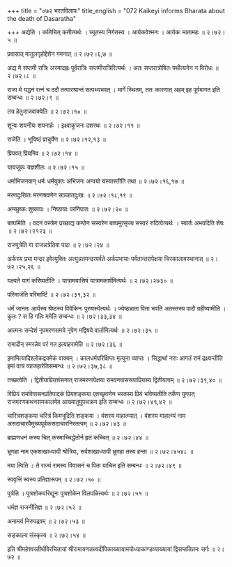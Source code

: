 +++
title = "०७२ भरतविलापः"
title_english = "072 Kaikeyi informs Bharata about the death of Dasaratha"

+++
अद्येति । कतिचित् कतीत्यर्थः । च्युतस्य निर्गतस्य । आर्यकवेश्मनः । आर्यकः मातामहः  ॥  २।७२।५  ॥   

  

प्रवासात् मातुलगृहोद्देशेन गमनात्  ॥  २।७२।६,७  ॥   

  

अद्य मे सप्तमी रात्रिः अस्मादह्नः पूर्वरात्रिः सप्तमीरात्रिरित्यर्थः । अतः सप्तरात्रोषितः पथीत्यनेन न विरोधः  ॥  २।७२।८  ॥   

  

राजा मे यद्धनं रत्नं च ददौ तत्पारश्रान्तं सत्पथ्यभवत् । मार्गे स्थितम्, ततः कारणात् अहम् इह पूर्वमागत इति सम्बन्धः  ॥  २।७२।९  ॥   

  

तत्र हेतुःराजवाक्येति  ॥  २।७२।१०  ॥   

  

शून्यः शयनीयः शयनार्हः । इक्ष्वाकुजनः दशरथः  ॥  २।७२।११  ॥   

  

राजेति । भूयिष्ठं प्राचुर्येण  ॥  २।७२।१२,१३  ॥   

  

प्रियवत् प्रियमिव  ॥  २।७२।१४  ॥   

  

यायजूकः यज्ञशीलः  ॥  २।७२।१५  ॥   

  

धर्माभिजनवान् धर्मः धर्मयुक्तः अभिजनः अन्वयो यस्यास्तीति तथा  ॥  २।७२।१६,१७  ॥   

  

मरणदुःखितः मरणश्रवणेन सञ्जातदुःखः  ॥  २।७२।१८,१९  ॥   

  

अप्च्छुष्कः शुष्कापः । निष्ठायाः परनिपातः  ॥  २।७२।२०  ॥   

  

बाष्पमिति । वदनं वस्त्रेण प्रच्छाद्य कण्ठेन सस्वरेण बाष्पमुत्सृज्य सस्वरं रुदित्वेत्यर्थः । स्वार्तः अभवदिति शेषः  ॥  २।७२।२१२३  ॥   

  

राजपुत्रेति वा राजन्नत्रेतिवा पाठः  ॥  २।७२।२४  ॥   

  

अर्कस्य प्रभा मन्दर इवेत्युक्तिः अत्युन्नतमन्दरपर्वते अर्कप्रभायाः पर्वतान्तरापेक्षया चिरकालावस्थानात्  ॥  २।७२।२५,२६  ॥   

  

यक्ष्यते यागं करिष्यतीति । यात्रामयासिषं यात्रामकार्षमित्यर्थः  ॥  २।७२।२७३०  ॥   

  

परिमार्जति परिमार्ष्टि  ॥  २।७२।३१,३२  ॥   

  

धर्मं जानतः आर्यस्य श्रेष्ठस्य विवेकिनः पुरुषस्येत्यर्थः । ज्येष्ठभ्राता पिता भवति अतस्तस्य पादौ ग्रहीष्यामीति । कुतः ? स हि गतिः ममेति सम्बन्धः  ॥  २।७२।३३,३४  ॥   

  

आत्मनः सन्देशं नृपमरणसमये नृपेण मद्विषये वार्तामित्यर्थः  ॥  २।७२।३५  ॥   

  

रामादीन् स्मरन्नेव परं गत इत्याहरामेति  ॥  २।७२।३६  ॥   

  

इमामित्यादिश्लोकद्वयमेकं वाक्यम् । कालधर्मपरिक्षिप्तः मृत्युना व्याप्तः । सिद्धार्था नराः आगतं रामं द्रक्ष्यन्तीति इमां वाचं व्याजहारेतिसम्बन्धः  ॥  २।७२।३७,३८  ॥   

  

तच्छत्वेति । द्वितीयाप्रियशंसनात् राजमरणापेक्षया रामवनवासरूपाप्रियस्य द्वितीयत्वम्  ॥  २।७२।३९,४०  ॥   

  

विप्रियं रामविवासनप्रतिपादकं प्रियशङ्कया एतच्छ्रवणेन भरतस्य प्रियं भविष्यतीति तर्केण युगपत् राजमरणकथनसमकालमेव आख्यातुमुपचक्रम इति सम्बन्धः  ॥  २।७२।४१,४२  ॥   

  

चारित्रशङ्कया चरित्रं किमभूदिति शङ्कया । वंशस्य माहात्म्यात् । वंशस्य माहात्म्यं नाम असदाचारवैमुख्यपूर्वकसदाचारनिरतत्वम्  ॥  २।७२।४३  ॥   

  

ब्राह्मणधनं कस्य चित् कस्माच्चिद्धेतोर्न हृतं कच्चित्  ॥  २।७२।४४  ॥   

  

भ्रूणहा नाम एकशाखाध्यायी श्रोत्रियः, सर्वशाखाध्यायी भ्रूणहा तस्य हन्ता  ॥  २।७२।४५४८  ॥   

  

मया त्विति । ते राज्यं रामस्य विवासनं च पिता याचित इति सम्बन्धः  ॥  २।७२।४९  ॥   

  

स्ववृत्तिं स्वस्य प्रतिज्ञारूपम्  ॥  २।७२।५०  ॥   

  

पुत्रेति । पुत्रशोकपरिद्यूनः पुत्रशोकेन विलपन्नित्यर्थः  ॥  २।७२।५१  ॥   

  

धर्मज्ञ राजनीतिज्ञ  ॥  २।७२।५२  ॥   

  

अनामयं निरुपद्रवम्  ॥  २।७२।५३  ॥   

  

सङ्काल्य संस्कृत्य  ॥  २।७२।५४  ॥   

  

इति श्रीमहेश्वरतीर्थविरचितायां श्रीरामायणतत्त्वदीपिकाख्यायामयोध्याकाण्डव्याख्यायां द्विसप्ततितमः सर्गः  ॥  २।७२  ॥   

  

  

